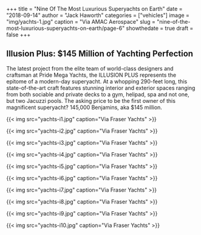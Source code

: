 +++
title = "Nine Of The Most Luxurious Superyachts on Earth"
date = "2018-09-14"
author = "Jack Haworth"
categories = ["vehicles"]
image = "img/yachts-1.jpg"
caption = "Via AMAC Aerospace"
slug = "nine-of-the-most-luxurious-superyachts-on-earth/page-6"
showthedate = true
draft = false
+++

## Illusion Plus: $145 Million of Yachting Perfection

The latest project from the elite team of world-class designers and craftsman at Pride Mega Yachts, the ILLUSION PLUS represents the epitome of a modern-day superyacht. At a whopping 290-feet long, this state-of-the-art craft features stunning interior and exterior spaces ranging from both sociable and private decks to a gym, helipad, spa and not one, but two Jacuzzi pools. The asking price to be the first owner of this magnificent superyacht? 145,000 Benjamins, aka $145 million. 

{{< img src="yachts-i1.jpg" caption="Via Fraser Yachts" >}}

{{< img src="yachts-i2.jpg" caption="Via Fraser Yachts" >}}

{{< img src="yachts-i3.jpg" caption="Via Fraser Yachts" >}}

{{< img src="yachts-i4.jpg" caption="Via Fraser Yachts" >}}

{{< img src="yachts-i5.jpg" caption="Via Fraser Yachts" >}}

{{< img src="yachts-i6.jpg" caption="Via Fraser Yachts" >}}

{{< img src="yachts-i7.jpg" caption="Via Fraser Yachts" >}}

{{< img src="yachts-i8.jpg" caption="Via Fraser Yachts" >}}

{{< img src="yachts-i9.jpg" caption="Via Fraser Yachts" >}}

{{< img src="yachts-i10.jpg" caption="Via Fraser Yachts" >}}